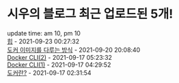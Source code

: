# 시우의 블로그 최근 업로드된 5개!<br>

update time: am 10, pm 10<br>[힙](https://velog.io/@dev_shu/%ED%9E%99) - 2021-09-23 00:27:32<br>
[도커 이미지를 다루는 방식](https://velog.io/@dev_shu/%EB%8F%84%EC%BB%A4-%EC%9D%B4%EB%AF%B8%EC%A7%80%EB%A5%BC-%EB%8B%A4%EB%A3%A8%EB%8A%94-%EB%B0%A9%EC%8B%9D) - 2021-09-20 20:08:40<br>
[Docker CLI(2)](https://velog.io/@dev_shu/Docker-CLI2) - 2021-09-17 05:23:32<br>
[Docker CLI(1)](https://velog.io/@dev_shu/Docker-CLI) - 2021-09-17 04:29:52<br>
[도커란?](https://velog.io/@dev_shu/%EB%8F%84%EC%BB%A4%EB%9E%80) - 2021-09-17 02:31:54<br>
